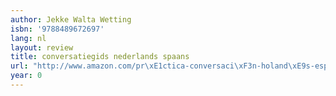 ```yaml
---
author: Jekke Walta Wetting
isbn: '9788489672697'
lang: nl
layout: review
title: conversatiegids nederlands spaans
url: "http://www.amazon.com/pr\xE1ctica-conversaci\xF3n-holand\xE9s-espa\xF1ol-Jekke-Wetting/dp/8489672695?SubscriptionId=0VMG0VFGBMRWVRA58R02&tag=ldvd-20&linkCode=xm2&camp=2025&creative=165953&creativeASIN=8489672695"
year: 0
---
```


